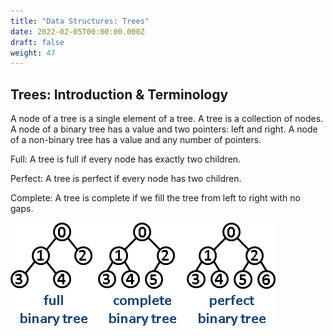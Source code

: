 ```yaml
---
title: "Data Structures: Trees"
date: 2022-02-05T00:00:00.000Z
draft: false
weight: 47
---
```


## Trees: Introduction & Terminology

A node of a tree is a single element of a tree. A tree is a collection of nodes. A node of a binary tree has a value and two pointers: left and right. A node of a non-binary tree has a value and any number of pointers.

Full: A tree is full if every node has exactly two children.

Perfect: A tree is perfect if every node has two children.

Complete: A tree is complete if we fill the tree from left to right with no gaps.

![trees](/images/full_complete_perfect_trees.png)